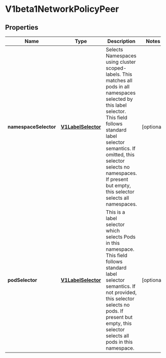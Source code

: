 
# V1beta1NetworkPolicyPeer

## Properties
Name | Type | Description | Notes
------------ | ------------- | ------------- | -------------
**namespaceSelector** | [**V1LabelSelector**](V1LabelSelector.md) | Selects Namespaces using cluster scoped-labels.  This matches all pods in all namespaces selected by this label selector. This field follows standard label selector semantics. If omitted, this selector selects no namespaces. If present but empty, this selector selects all namespaces. |  [optional]
**podSelector** | [**V1LabelSelector**](V1LabelSelector.md) | This is a label selector which selects Pods in this namespace. This field follows standard label selector semantics. If not provided, this selector selects no pods. If present but empty, this selector selects all pods in this namespace. |  [optional]



